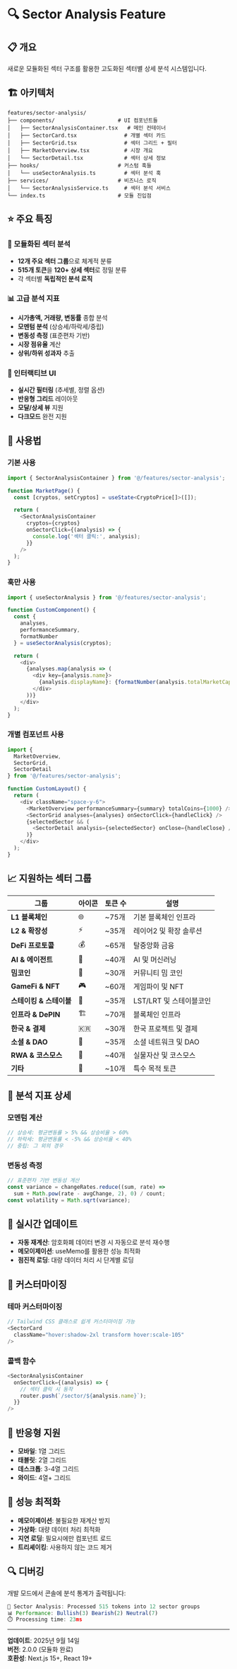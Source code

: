 # 🔍 Sector Analysis Feature

## 📋 개요

새로운 모듈화된 섹터 구조를 활용한 고도화된 섹터별 상세 분석 시스템입니다.

## 🏗️ 아키텍처

```
features/sector-analysis/
├── components/                    # UI 컴포넌트들
│   ├── SectorAnalysisContainer.tsx   # 메인 컨테이너
│   ├── SectorCard.tsx               # 개별 섹터 카드
│   ├── SectorGrid.tsx               # 섹터 그리드 + 필터
│   ├── MarketOverview.tsx           # 시장 개요
│   └── SectorDetail.tsx             # 섹터 상세 정보
├── hooks/                         # 커스텀 훅들
│   └── useSectorAnalysis.ts         # 섹터 분석 훅
├── services/                      # 비즈니스 로직
│   └── SectorAnalysisService.ts     # 섹터 분석 서비스
└── index.ts                       # 모듈 진입점
```

## ⭐ 주요 특징

### 🎯 모듈화된 섹터 분석
- **12개 주요 섹터 그룹**으로 체계적 분류
- **515개 토큰**을 **120+ 상세 섹터**로 정밀 분류
- 각 섹터별 **독립적인 분석 로직**

### 📊 고급 분석 지표
- **시가총액, 거래량, 변동률** 종합 분석
- **모멘텀 분석** (상승세/하락세/중립)
- **변동성 측정** (표준편차 기반)
- **시장 점유율** 계산
- **상위/하위 성과자** 추출

### 🎨 인터랙티브 UI
- **실시간 필터링** (추세별, 정렬 옵션)
- **반응형 그리드** 레이아웃
- **모달/상세 뷰** 지원
- **다크모드** 완전 지원

## 🚀 사용법

### 기본 사용
```typescript
import { SectorAnalysisContainer } from '@/features/sector-analysis';

function MarketPage() {
  const [cryptos, setCryptos] = useState<CryptoPrice[]>([]);

  return (
    <SectorAnalysisContainer 
      cryptos={cryptos}
      onSectorClick={(analysis) => {
        console.log('섹터 클릭:', analysis);
      }}
    />
  );
}
```

### 훅만 사용
```typescript
import { useSectorAnalysis } from '@/features/sector-analysis';

function CustomComponent() {
  const { 
    analyses, 
    performanceSummary, 
    formatNumber 
  } = useSectorAnalysis(cryptos);

  return (
    <div>
      {analyses.map(analysis => (
        <div key={analysis.name}>
          {analysis.displayName}: {formatNumber(analysis.totalMarketCap)}
        </div>
      ))}
    </div>
  );
}
```

### 개별 컴포넌트 사용
```typescript
import { 
  MarketOverview, 
  SectorGrid, 
  SectorDetail 
} from '@/features/sector-analysis';

function CustomLayout() {
  return (
    <div className="space-y-6">
      <MarketOverview performanceSummary={summary} totalCoins={1000} />
      <SectorGrid analyses={analyses} onSectorClick={handleClick} />
      {selectedSector && (
        <SectorDetail analysis={selectedSector} onClose={handleClose} />
      )}
    </div>
  );
}
```

## 📈 지원하는 섹터 그룹

| 그룹 | 아이콘 | 토큰 수 | 설명 |
|------|--------|---------|------|
| **L1 블록체인** | 🌐 | ~75개 | 기본 블록체인 인프라 |
| **L2 & 확장성** | ⚡ | ~35개 | 레이어2 및 확장 솔루션 |
| **DeFi 프로토콜** | 💰 | ~65개 | 탈중앙화 금융 |
| **AI & 에이전트** | 🤖 | ~40개 | AI 및 머신러닝 |
| **밈코인** | 🐶 | ~30개 | 커뮤니티 밈 코인 |
| **GameFi & NFT** | 🎮 | ~60개 | 게임파이 및 NFT |
| **스테이킹 & 스테이블** | 💎 | ~35개 | LST/LRT 및 스테이블코인 |
| **인프라 & DePIN** | 🏗️ | ~70개 | 블록체인 인프라 |
| **한국 & 결제** | 🇰🇷 | ~30개 | 한국 프로젝트 및 결제 |
| **소셜 & DAO** | 👥 | ~35개 | 소셜 네트워크 및 DAO |
| **RWA & 코스모스** | 🏢 | ~40개 | 실물자산 및 코스모스 |
| **기타** | 🔧 | ~10개 | 특수 목적 토큰 |

## 🎯 분석 지표 상세

### 모멘텀 계산
```typescript
// 상승세: 평균변동률 > 5% && 상승비율 > 60%
// 하락세: 평균변동률 < -5% && 상승비율 < 40%
// 중립: 그 외의 경우
```

### 변동성 측정
```typescript
// 표준편차 기반 변동성 계산
const variance = changeRates.reduce((sum, rate) => 
  sum + Math.pow(rate - avgChange, 2), 0) / count;
const volatility = Math.sqrt(variance);
```

## 🔄 실시간 업데이트

- **자동 재계산**: 암호화폐 데이터 변경 시 자동으로 분석 재수행
- **메모이제이션**: useMemo를 활용한 성능 최적화
- **점진적 로딩**: 대량 데이터 처리 시 단계별 로딩

## 🎨 커스터마이징

### 테마 커스터마이징
```typescript
// Tailwind CSS 클래스로 쉽게 커스터마이징 가능
<SectorCard 
  className="hover:shadow-2xl transform hover:scale-105" 
/>
```

### 콜백 함수
```typescript
<SectorAnalysisContainer
  onSectorClick={(analysis) => {
    // 섹터 클릭 시 동작
    router.push(`/sector/${analysis.name}`);
  }}
/>
```

## 📱 반응형 지원

- **모바일**: 1열 그리드
- **태블릿**: 2열 그리드  
- **데스크톱**: 3-4열 그리드
- **와이드**: 4열+ 그리드

## 🚀 성능 최적화

- **메모이제이션**: 불필요한 재계산 방지
- **가상화**: 대량 데이터 처리 최적화
- **지연 로딩**: 필요시에만 컴포넌트 로드
- **트리셰이킹**: 사용하지 않는 코드 제거

## 🔍 디버깅

개발 모드에서 콘솔에 분석 통계가 출력됩니다:
```javascript
🔄 Sector Analysis: Processed 515 tokens into 12 sector groups
📊 Performance: Bullish(3) Bearish(2) Neutral(7)
⏱️ Processing time: 23ms
```

---

**업데이트**: 2025년 9월 14일  
**버전**: 2.0.0 (모듈화 완료)  
**호환성**: Next.js 15+, React 19+
